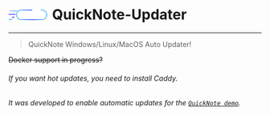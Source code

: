 <h1 style="display: flex; align-items: center; gap: 10px;">
  <img src="https://raw.githubusercontent.com/Sn0wo2/QuickNote/refs/heads/main/Frontend/public/quicknote.svg" alt="Logo" width="77">
  <span><strong>QuickNote-Updater</strong></span>
</h1>

---

> QuickNote Windows/Linux/MacOS Auto Updater!

~~Docker support in progress?~~

###### If you want hot updates, you need to install Caddy.

###### It was developed to enable automatic updates for the [`QuickNote demo`](https://note.me0wo.top).